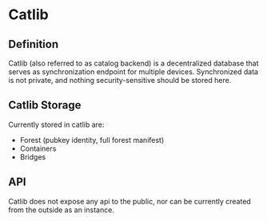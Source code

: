 # Catlib

## Definition

Catlib (also referred to as catalog backend) is a decentralized database that
serves as synchronization endpoint for multiple devices. Synchronized data is
not private, and nothing security-sensitive should be stored here.

## Catlib Storage

Currently stored in catlib are:

* Forest (pubkey identity, full forest manifest)
* Containers
* Bridges

## API

Catlib does not expose any api to the public, nor can be currently created from
the outside as an instance.
